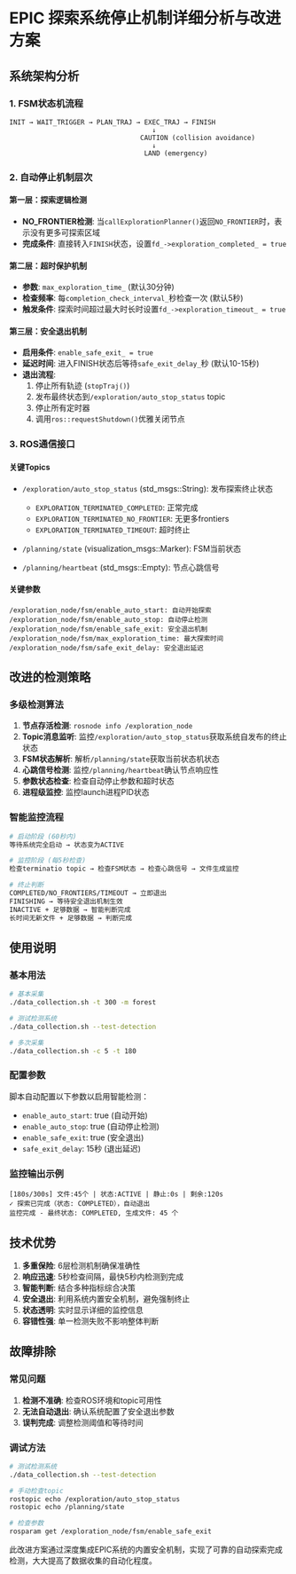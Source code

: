# EPIC 探索系统停止机制详细分析与改进方案

## 系统架构分析

### 1. FSM状态机流程
```
INIT → WAIT_TRIGGER → PLAN_TRAJ → EXEC_TRAJ → FINISH
                                    ↓
                                 CAUTION (collision avoidance)
                                    ↓
                                  LAND (emergency)
```

### 2. 自动停止机制层次

#### 第一层：探索逻辑检测
- **NO_FRONTIER检测**: 当`callExplorationPlanner()`返回`NO_FRONTIER`时，表示没有更多可探索区域
- **完成条件**: 直接转入`FINISH`状态，设置`fd_->exploration_completed_ = true`

#### 第二层：超时保护机制
- **参数**: `max_exploration_time_` (默认30分钟)
- **检查频率**: 每`completion_check_interval_`秒检查一次 (默认5秒)
- **触发条件**: 探索时间超过最大时长时设置`fd_->exploration_timeout_ = true`

#### 第三层：安全退出机制
- **启用条件**: `enable_safe_exit_ = true`
- **延迟时间**: 进入FINISH状态后等待`safe_exit_delay_`秒 (默认10-15秒)
- **退出流程**:
  1. 停止所有轨迹 (`stopTraj()`)
  2. 发布最终状态到`/exploration/auto_stop_status` topic
  3. 停止所有定时器
  4. 调用`ros::requestShutdown()`优雅关闭节点

### 3. ROS通信接口

#### 关键Topics
- `/exploration/auto_stop_status` (std_msgs::String): 发布探索终止状态
  - `EXPLORATION_TERMINATED_COMPLETED`: 正常完成
  - `EXPLORATION_TERMINATED_NO_FRONTIER`: 无更多frontiers
  - `EXPLORATION_TERMINATED_TIMEOUT`: 超时终止
  
- `/planning/state` (visualization_msgs::Marker): FSM当前状态
- `/planning/heartbeat` (std_msgs::Empty): 节点心跳信号

#### 关键参数
```
/exploration_node/fsm/enable_auto_start: 自动开始探索
/exploration_node/fsm/enable_auto_stop: 自动停止检测
/exploration_node/fsm/enable_safe_exit: 安全退出机制
/exploration_node/fsm/max_exploration_time: 最大探索时间
/exploration_node/fsm/safe_exit_delay: 安全退出延迟
```

## 改进的检测策略

### 多级检测算法
1. **节点存活检测**: `rosnode info /exploration_node`
2. **Topic消息监听**: 监控`/exploration/auto_stop_status`获取系统自发布的终止状态
3. **FSM状态解析**: 解析`/planning/state`获取当前状态机状态
4. **心跳信号检测**: 监控`/planning/heartbeat`确认节点响应性
5. **参数状态检查**: 检查自动停止参数和超时状态
6. **进程级监控**: 监控launch进程PID状态

### 智能监控流程
```bash
# 启动阶段 (60秒内)
等待系统完全启动 → 状态变为ACTIVE

# 监控阶段 (每5秒检查)
检查terminatio topic → 检查FSM状态 → 检查心跳信号 → 文件生成监控

# 终止判断
COMPLETED/NO_FRONTIERS/TIMEOUT → 立即退出
FINISHING → 等待安全退出机制生效
INACTIVE + 足够数据 → 智能判断完成
长时间无新文件 + 足够数据 → 判断完成
```

## 使用说明

### 基本用法
```bash
# 基本采集
./data_collection.sh -t 300 -m forest

# 测试检测系统
./data_collection.sh --test-detection

# 多次采集
./data_collection.sh -c 5 -t 180
```

### 配置参数
脚本自动配置以下参数以启用智能检测：
- `enable_auto_start`: true (自动开始)
- `enable_auto_stop`: true (自动停止检测) 
- `enable_safe_exit`: true (安全退出)
- `safe_exit_delay`: 15秒 (退出延迟)

### 监控输出示例
```
[180s/300s] 文件:45个 | 状态:ACTIVE | 静止:0s | 剩余:120s
✓ 探索已完成（状态: COMPLETED），自动退出
监控完成 - 最终状态: COMPLETED, 生成文件: 45 个
```

## 技术优势

1. **多重保险**: 6层检测机制确保准确性
2. **响应迅速**: 5秒检查间隔，最快5秒内检测到完成
3. **智能判断**: 结合多种指标综合决策
4. **安全退出**: 利用系统内置安全机制，避免强制终止
5. **状态透明**: 实时显示详细的监控信息
6. **容错性强**: 单一检测失败不影响整体判断

## 故障排除

### 常见问题
1. **检测不准确**: 检查ROS环境和topic可用性
2. **无法自动退出**: 确认系统配置了安全退出参数
3. **误判完成**: 调整检测阈值和等待时间

### 调试方法
```bash
# 测试检测系统
./data_collection.sh --test-detection

# 手动检查topic
rostopic echo /exploration/auto_stop_status
rostopic echo /planning/state

# 检查参数
rosparam get /exploration_node/fsm/enable_safe_exit
```

此改进方案通过深度集成EPIC系统的内置安全机制，实现了可靠的自动探索完成检测，大大提高了数据收集的自动化程度。
